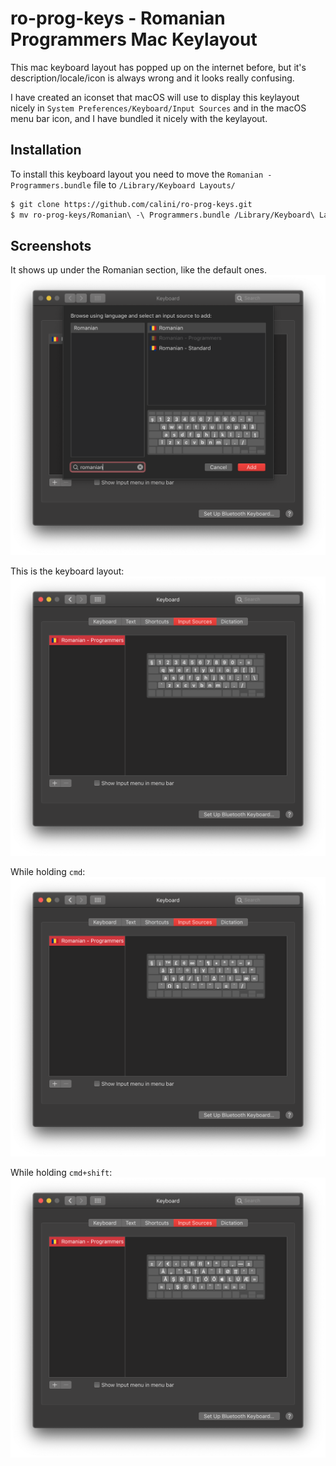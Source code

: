 # ro-prog-keys - Romanian Programmers Mac Keylayout

This mac keyboard layout has popped up on the internet before, but it's description/locale/icon is always wrong and it looks really confusing.

I have created an iconset that macOS will use to display this keylayout nicely in `System Preferences/Keyboard/Input Sources` and in the macOS menu bar icon, and I have bundled it nicely with the keylayout.

## Installation

To install this keyboard layout you need to move the `Romanian - Programmers.bundle` file to `/Library/Keyboard Layouts/`

```bash
$ git clone https://github.com/calini/ro-prog-keys.git
$ mv ro-prog-keys/Romanian\ -\ Programmers.bundle /Library/Keyboard\ Layouts/
```

## Screenshots

It shows up under the Romanian section, like the default ones.
![1](screenshots/1.png)

This is the keyboard layout:
![2](screenshots/2.png)

While holding `cmd`:
![3](screenshots/3.png)

While holding `cmd+shift`:
![4](screenshots/4.png)
